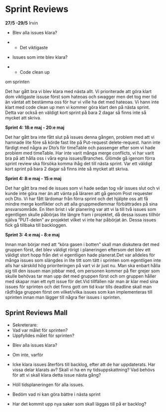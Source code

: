 # Sprint Reviews

**27/5 -29/5**  Irvin

- Blev alla     issues klara?

- -  Det      viktigaste

- Issues  som inte blev klara?

- -  Code clean up 

 om sprinten

Det har gått bra vi blev klara med nästa allt. Vi prioriterade att göra klart dom viktigaste issuse först  som hateoas och swagger men det tog mer tid än väntat att bestämma oss för hur vi ville ha det med hateoas. Vi hann inte klart med code clean up men vi kommer göra klart den på nästa sprint. Detta var också en väldigt kort sprint på bara 2 dagar så finns inte så mycket att skriva.

 

**Sprint 4: 18:e maj - 20:e maj**

Det har gått bra inte fått slut på issues denna gången, problem med att vi hamnade lite före så körde fast lite på Put-request delete-request.
hann inte färdigt med några av Dto’s för timeTable och passenger efter som vi hade problem med timeTable. Har inte varit många merge conflicts, vi har varit bra på att hålla oss i våra egna issues/Branches. Glömde gå igenom förra sprint review ska försöka komma ihåg det till nästa sprint.
Var ett väldigt kort sprint på bara 2 dagar så finns inte så mycket att skriva.

**Sprint 4: 8:e maj - 15:e maj**

Det har gått bra med de issues som vi hade sedan tog vår issues slut och vi kunde inte göra mer än att vänta på läraren att gå genom Post requester och Dto. Vi har fått lärdomar från förra sprint och det hjälpte oss att få mindre merge konflikter och att alla gruppmedlemmar förbättrades på sina ansvarsområde.
En liten brist i vår planering var att vi la till två issues som egentligen skulle påbörjas lite längre fram i projektet, då dessa issues tillhör själva “PUT-delen” av projektet vilket vi inte har påbörjat än. Dessa issues fick gå tillbaka till backloggen.

**Sprint 3: 4:e maj - 8:e maj**

Innan man börjar med att “köra gasen i botten” skall man diskutera det med gruppen först, det blev väldigt rörigt i planeringen eftersom det blev ett väldigt stort hopp från det vi egentligen hade planerat.Det var alldeles för många issues som slängdes in lite titt som tätt i sprinten som egentligen inte alls har särskild hög prioriteringen på vart vi är just nu. Man ska enbart hålla sig till den issuen man jobbar med, om personen kommer på fler grejer som skulle behövas tar man upp det med gruppen först och om gruppen håller med skapar man ett nytt issue för det.Vid tillfällen när man är klar med sina issues för sprinten och det finns gott om tid kvar tills deadline skall man rådfråga gruppen först om vilket/vilka issues som kan implementeras till sprinten innan man lägger till några fler issues i sprinten.



## Sprint Reviews Mall

* Sekreterare: 
* Vad var målet för sprinten?
* Uppfylldes målet för sprinten?

- Blev alla issues klara?

- Om inte, varför
- Icke klara issues återförs till backlog, efter att de har uppdaterats. Har vissa
  delar klarats av? Skall vi ha en ny tidsuppskattning? Vad behövs för att vi
  skall klara detta issue nästa gång?
- Höll tidsplaneringen för alla issues.
- Bedöm vad ni kan göra bättre i nästa sprint
- Har det kommit upp nya saker som skall läggas till på er backlog?